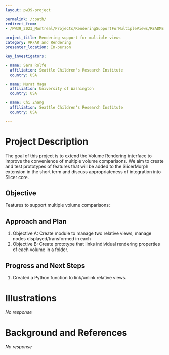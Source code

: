 ```yaml
---
layout: pw39-project

permalink: /:path/
redirect_from:
- /PW39_2023_Montreal/Projects/RenderingSupportForMultipleViews/README.html

project_title: Rendering support for multiple views
category: VR/AR and Rendering
presenter_location: In-person

key_investigators:

- name: Sara Rolfe
  affiliation: Seattle Children's Research Institute
  country: USA

- name: Murat Maga
  affiliation: University of Washington
  country: USA

- name: Chi Zhang
  affiliation: Seattle Children's Research Institute
  country: USA

---
```


# Project Description

<!-- Add a short paragraph describing the project. -->

The goal of this project is to extend the Volume Rendering interface to improve the convenience of multiple volume comparisons. We aim to create and test prototypes of features that will be added to the SlicerMorph extension in the short term and discuss appropriateness of integration into Slicer core.

## Objective

<!-- Describe here WHAT you would like to achieve (what you will have as end result). -->

Features to support multiple volume comparisons:

## Approach and Plan

<!-- Describe here HOW you would like to achieve the objectives stated above. -->

1.  Objective A: Create module to manage two relative views, manage nodes displayed/transformed in each
2.  Objective B: Create prototype that links individual rendering properties of each volume in a folder.

## Progress and Next Steps

<!-- Update this section as you make progress, describing of what you have ACTUALLY DONE.
     If there are specific steps that you could not complete then you can describe them here, too. -->

1.  Created a Python function to link/unlink relative views.

# Illustrations

<!-- Add pictures and links to videos that demonstrate what has been accomplished. -->

*No response*

# Background and References

<!-- If you developed any software, include link to the source code repository.
     If possible, also add links to sample data, and to any relevant publications. -->

*No response*
